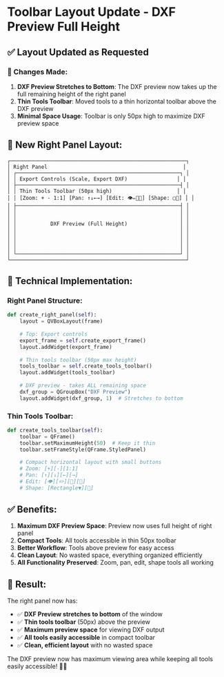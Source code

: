 # Toolbar Layout Update - DXF Preview Full Height

## ✅ **Layout Updated as Requested**

### **📍 Changes Made:**

1. **DXF Preview Stretches to Bottom**: The DXF preview now takes up the full remaining height of the right panel
2. **Thin Tools Toolbar**: Moved tools to a thin horizontal toolbar above the DXF preview
3. **Minimal Space Usage**: Toolbar is only 50px high to maximize DXF preview space

## 🎨 **New Right Panel Layout:**

```
┌─────────────────────────────────────────────────────────┐
│ Right Panel                                            │
│ ┌─────────────────────────────────────────────────────┐ │
│ │ Export Controls (Scale, Export DXF)                │ │
│ ├─────────────────────────────────────────────────────┤ │
│ │ Thin Tools Toolbar (50px high)                     │ │
│ │ [Zoom: + - 1:1] [Pan: ↑↓←→] [Edit: 👁✏️🧽📏] [Shape: ▢🔺] │ │
│ ├─────────────────────────────────────────────────────┤ │
│ │                                                     │ │
│ │                                                     │ │
│ │           DXF Preview (Full Height)                 │ │
│ │                                                     │ │
│ │                                                     │ │
│ │                                                     │ │
│ │                                                     │ │
│ └─────────────────────────────────────────────────────┘ │
└─────────────────────────────────────────────────────────┘
```

## 🔧 **Technical Implementation:**

### **Right Panel Structure:**
```python
def create_right_panel(self):
    layout = QVBoxLayout(frame)
    
    # Top: Export controls
    export_frame = self.create_export_frame()
    layout.addWidget(export_frame)
    
    # Thin tools toolbar (50px max height)
    tools_toolbar = self.create_tools_toolbar()
    layout.addWidget(tools_toolbar)
    
    # DXF preview - takes ALL remaining space
    dxf_group = QGroupBox("DXF Preview")
    layout.addWidget(dxf_group, 1)  # Stretches to bottom
```

### **Thin Tools Toolbar:**
```python
def create_tools_toolbar(self):
    toolbar = QFrame()
    toolbar.setMaximumHeight(50)  # Keep it thin
    toolbar.setFrameStyle(QFrame.StyledPanel)
    
    # Compact horizontal layout with small buttons
    # Zoom: [+][-][1:1]
    # Pan: [↑][↓][←][→]  
    # Edit: [👁][✏️][🧽][📏]
    # Shape: [Rectangle▼][🔺]
```

## ✅ **Benefits:**

1. **Maximum DXF Preview Space**: Preview now uses full height of right panel
2. **Compact Tools**: All tools accessible in thin 50px toolbar
3. **Better Workflow**: Tools above preview for easy access
4. **Clean Layout**: No wasted space, everything organized efficiently
5. **All Functionality Preserved**: Zoom, pan, edit, shape tools all working

## 🎯 **Result:**

The right panel now has:
- ✅ **DXF Preview stretches to bottom** of the window
- ✅ **Thin tools toolbar** (50px) above the preview
- ✅ **Maximum preview space** for viewing DXF output
- ✅ **All tools easily accessible** in compact toolbar
- ✅ **Clean, efficient layout** with no wasted space

The DXF preview now has maximum viewing area while keeping all tools easily accessible! 🎯✨
